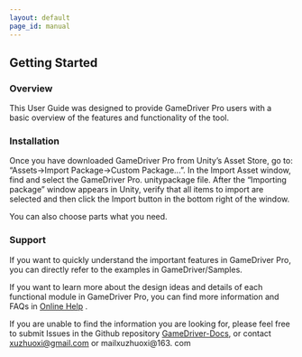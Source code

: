 ```yaml
---
layout: default
page_id: manual
---
```

## Getting Started

### Overview

This User Guide was designed to provide GameDriver Pro users with a basic overview of the
features and functionality of the tool.

### Installation

Once you have downloaded GameDriver Pro from Unity’s Asset Store, go to: “Assets->Import
Package->Custom Package...”. In the Import Asset window, find and select the GameDriver Pro.
unitypackage file. After the “Importing package” window appears in Unity, verify that all items to
import are selected and then click the Import button in the bottom right of the window.

You can also choose parts what you need.

### Support

If you want to quickly understand the important features in GameDriver Pro, you can directly refer to the examples in GameDriver/Samples.

If you want to learn more about the design ideas and details of each functional module in GameDriver Pro, you can find more information and FAQs in [Online Help](http://www.xuzhuoxi.com/GameDriver-Docs/) .

If you are unable to find the information you are looking for, please feel free to submit Issues in the Github repository [GameDriver-Docs](https://github.com/xuzhuoxi/GameDriver-Docs), or contact xuzhuoxi@gmail.com or mailxuzhuoxi@163. com

## 